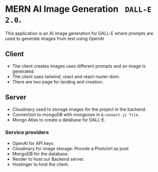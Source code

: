 # MERN AI Image Generation ` DALL-E 2.0`.
This application is an AI image generation for DALL-E where prompts are used to generate images from text using OpenAI
## Client
- The client creates images uses different prompts and an image is generated.
- The client uses tailwind, react and react-router-dom.
- There are two page for landing and creation.

## Server
- Cloudinary used to storage images for the project in the backend.
- Connection to mongoDB with mongoose in a `connect.js file`.
- Mongo Atlas to create a database for DALL-E.
### Service providers
- OpenAI for API keys
- Cloudinary for image storage: Provide a PhotoUrl as post
- MongoDB for the database.
- Render to host our Backend server.
- Hostinger to host the client.